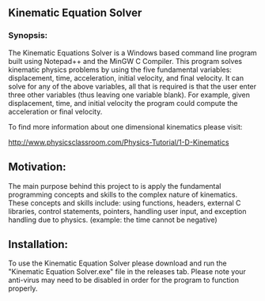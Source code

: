 ## Kinematic Equation Solver
### Synopsis:
The Kinematic Equations Solver is a Windows based command line program built using Notepad++ and the MinGW C Compiler. This program solves kinematic physics problems by using the five fundamental variables: displacement, time, acceleration, initial velocity, and final velocity. It can solve for any of the above variables, all that is required is that the user enter three other variables (thus leaving one variable blank). For example, given displacement, time, and initial velocity the program could compute the acceleration or final velocity.

To find more information about one dimensional kinematics please visit: 

http://www.physicsclassroom.com/Physics-Tutorial/1-D-Kinematics

## Motivation:
The main purpose behind this project to is apply the fundamental programming concepts and skills to the complex nature of kinematics. These concepts and skills include: using functions, headers, external C libraries, control statements, pointers, handling user input, and exception handling due to physics. (example: the time cannot be negative)

## Installation:
To use the Kinematic Equation Solver please download and run the "Kinematic Equation Solver.exe" file in the releases tab. Please note your anti-virus may need to be disabled in order for the program to function properly. 
